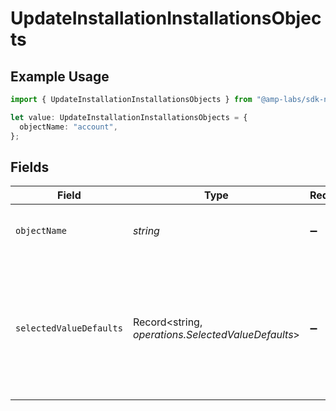 # UpdateInstallationInstallationsObjects

## Example Usage

```typescript
import { UpdateInstallationInstallationsObjects } from "@amp-labs/sdk-node/models/operations";

let value: UpdateInstallationInstallationsObjects = {
  objectName: "account",
};
```

## Fields

| Field                                                                                                 | Type                                                                                                  | Required                                                                                              | Description                                                                                           | Example                                                                                               |
| ----------------------------------------------------------------------------------------------------- | ----------------------------------------------------------------------------------------------------- | ----------------------------------------------------------------------------------------------------- | ----------------------------------------------------------------------------------------------------- | ----------------------------------------------------------------------------------------------------- |
| `objectName`                                                                                          | *string*                                                                                              | :heavy_minus_sign:                                                                                    | The name of the object to write to.                                                                   | account                                                                                               |
| `selectedValueDefaults`                                                                               | Record<string, *operations.SelectedValueDefaults*>                                                    | :heavy_minus_sign:                                                                                    | This is a map of field names to default values. These values will be used when writing to the object. |                                                                                                       |